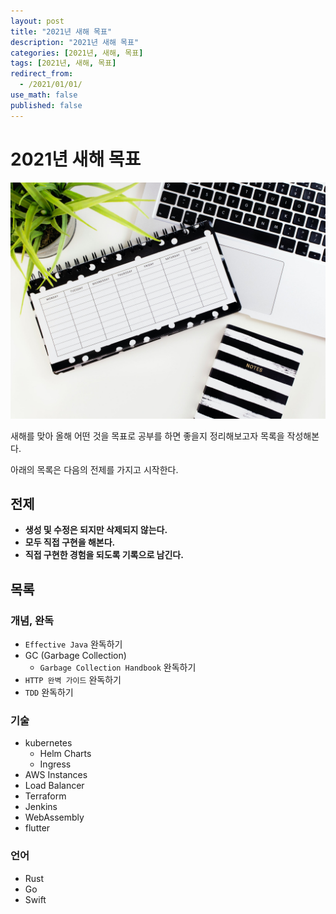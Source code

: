 ```yaml
---
layout: post
title: "2021년 새해 목표"
description: "2021년 새해 목표"
categories: [2021년, 새해, 목표]
tags: [2021년, 새해, 목표]
redirect_from:
  - /2021/01/01/
use_math: false
published: false
---
```


# 2021년 새해 목표

<img src="/assets/images/posts/66/emma-matthews-digital-content-production-8K62atzbulQ-unsplash.jpg">

새해를 맞아 올해 어떤 것을 목표로 공부를 하면 좋을지 정리해보고자 목록을 작성해본다.

아래의 목록은 다음의 전제를 가지고 시작한다.

## 전제

- **생성 및 수정은 되지만 삭제되지 않는다.**
- **모두 직접 구현을 해본다.**
- **직접 구현한 경험을 되도록 기록으로 남긴다.**

## 목록

### 개념, 완독

- `Effective Java` 완독하기
- GC (Garbage Collection)
  - `Garbage Collection Handbook` 완독하기
- `HTTP 완벽 가이드` 완독하기
- `TDD` 완독하기

### 기술

- kubernetes
  - Helm Charts
  - Ingress
- AWS Instances
- Load Balancer
- Terraform
- Jenkins
- WebAssembly
- flutter

### 언어

- Rust
- Go
- Swift
